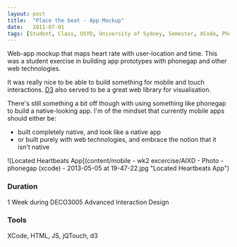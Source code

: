 ```yaml
---
layout: post
title:  "Place the beat - App Mockup"
date:   2011-07-01
tags: [Student, Class, USYD, University of Sydney, Semester, XCode, PhoneGap, Web, iOS, Mobile, iPhone, Mockup, Prototype, Heartbeats, GPS, Location, d3, AIXD, DECO3441]
---
```


Web-app mockup that maps heart rate with user-location and time. 
This was a student exercise in building app prototypes with phonegap and other web technologies.

It was really nice to be able to build something for mobile and touch interactions. [D3] also served to be a great web library for visualisation.

There's still something a bit off though with using something like phonegap to build a native-looking app. I'm of the mindset that currently mobile apps should either be:

- built completely native, and look like a native app
- or built purely with web technologies, and embrace the notion that it isn't native

![Located Heartbeats App](content/mobile - wk2 excercise/AIXD - Photo - phonegap (xcode) - 2013-05-05 at 19-47-22.jpg "Located Heartbeats App")

### Duration
1 Week
during DECO3005 Advanced Interaction Design

### Tools
XCode, HTML, JS, jQTouch, d3

[D3]: http://d3js.org/